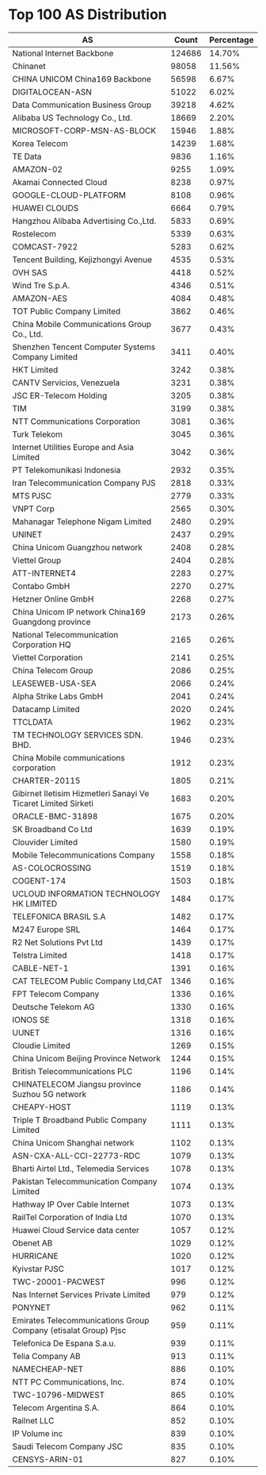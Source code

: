 # Top 100 AS Distribution
| AS | Count | Percentage |
|----|----|----|
| National Internet Backbone | 124686 | 14.70% |
| Chinanet | 98058 | 11.56% |
| CHINA UNICOM China169 Backbone | 56598 | 6.67% |
| DIGITALOCEAN-ASN | 51022 | 6.02% |
| Data Communication Business Group | 39218 | 4.62% |
| Alibaba US Technology Co., Ltd. | 18669 | 2.20% |
| MICROSOFT-CORP-MSN-AS-BLOCK | 15946 | 1.88% |
| Korea Telecom | 14239 | 1.68% |
| TE Data | 9836 | 1.16% |
| AMAZON-02 | 9255 | 1.09% |
| Akamai Connected Cloud | 8238 | 0.97% |
| GOOGLE-CLOUD-PLATFORM | 8108 | 0.96% |
| HUAWEI CLOUDS | 6664 | 0.79% |
| Hangzhou Alibaba Advertising Co.,Ltd. | 5833 | 0.69% |
| Rostelecom | 5339 | 0.63% |
| COMCAST-7922 | 5283 | 0.62% |
| Tencent Building, Kejizhongyi Avenue | 4535 | 0.53% |
| OVH SAS | 4418 | 0.52% |
| Wind Tre S.p.A. | 4346 | 0.51% |
| AMAZON-AES | 4084 | 0.48% |
| TOT Public Company Limited | 3862 | 0.46% |
| China Mobile Communications Group Co., Ltd. | 3677 | 0.43% |
| Shenzhen Tencent Computer Systems Company Limited | 3411 | 0.40% |
| HKT Limited | 3242 | 0.38% |
| CANTV Servicios, Venezuela | 3231 | 0.38% |
| JSC ER-Telecom Holding | 3205 | 0.38% |
| TIM | 3199 | 0.38% |
| NTT Communications Corporation | 3081 | 0.36% |
| Turk Telekom | 3045 | 0.36% |
| Internet Utilities Europe and Asia Limited | 3042 | 0.36% |
| PT Telekomunikasi Indonesia | 2932 | 0.35% |
| Iran Telecommunication Company PJS | 2818 | 0.33% |
| MTS PJSC | 2779 | 0.33% |
| VNPT Corp | 2565 | 0.30% |
| Mahanagar Telephone Nigam Limited | 2480 | 0.29% |
| UNINET | 2437 | 0.29% |
| China Unicom Guangzhou network | 2408 | 0.28% |
| Viettel Group | 2404 | 0.28% |
| ATT-INTERNET4 | 2283 | 0.27% |
| Contabo GmbH | 2270 | 0.27% |
| Hetzner Online GmbH | 2268 | 0.27% |
| China Unicom IP network China169 Guangdong province | 2173 | 0.26% |
| National Telecommunication Corporation HQ | 2165 | 0.26% |
| Viettel Corporation | 2141 | 0.25% |
| China Telecom Group | 2086 | 0.25% |
| LEASEWEB-USA-SEA | 2066 | 0.24% |
| Alpha Strike Labs GmbH | 2041 | 0.24% |
| Datacamp Limited | 2020 | 0.24% |
| TTCLDATA | 1962 | 0.23% |
| TM TECHNOLOGY SERVICES SDN. BHD. | 1946 | 0.23% |
| China Mobile communications corporation | 1912 | 0.23% |
| CHARTER-20115 | 1805 | 0.21% |
| Gibirnet Iletisim Hizmetleri Sanayi Ve Ticaret Limited Sirketi | 1683 | 0.20% |
| ORACLE-BMC-31898 | 1675 | 0.20% |
| SK Broadband Co Ltd | 1639 | 0.19% |
| Clouvider Limited | 1580 | 0.19% |
| Mobile Telecommunications Company | 1558 | 0.18% |
| AS-COLOCROSSING | 1519 | 0.18% |
| COGENT-174 | 1503 | 0.18% |
| UCLOUD INFORMATION TECHNOLOGY HK LIMITED | 1484 | 0.17% |
| TELEFONICA BRASIL S.A | 1482 | 0.17% |
| M247 Europe SRL | 1464 | 0.17% |
| R2 Net Solutions Pvt Ltd | 1439 | 0.17% |
| Telstra Limited | 1418 | 0.17% |
| CABLE-NET-1 | 1391 | 0.16% |
| CAT TELECOM Public Company Ltd,CAT | 1346 | 0.16% |
| FPT Telecom Company | 1336 | 0.16% |
| Deutsche Telekom AG | 1330 | 0.16% |
| IONOS SE | 1318 | 0.16% |
| UUNET | 1316 | 0.16% |
| Cloudie Limited | 1269 | 0.15% |
| China Unicom Beijing Province Network | 1244 | 0.15% |
| British Telecommunications PLC | 1196 | 0.14% |
| CHINATELECOM Jiangsu province Suzhou 5G network | 1186 | 0.14% |
| CHEAPY-HOST | 1119 | 0.13% |
| Triple T Broadband Public Company Limited | 1111 | 0.13% |
| China Unicom Shanghai network | 1102 | 0.13% |
| ASN-CXA-ALL-CCI-22773-RDC | 1079 | 0.13% |
| Bharti Airtel Ltd., Telemedia Services | 1078 | 0.13% |
| Pakistan Telecommunication Company Limited | 1074 | 0.13% |
| Hathway IP Over Cable Internet | 1073 | 0.13% |
| RailTel Corporation of India Ltd | 1070 | 0.13% |
| Huawei Cloud Service data center | 1057 | 0.12% |
| Obenet AB | 1029 | 0.12% |
| HURRICANE | 1020 | 0.12% |
| Kyivstar PJSC | 1017 | 0.12% |
| TWC-20001-PACWEST | 996 | 0.12% |
| Nas Internet Services Private Limited | 979 | 0.12% |
| PONYNET | 962 | 0.11% |
| Emirates Telecommunications Group Company (etisalat Group) Pjsc | 959 | 0.11% |
| Telefonica De Espana S.a.u. | 939 | 0.11% |
| Telia Company AB | 913 | 0.11% |
| NAMECHEAP-NET | 886 | 0.10% |
| NTT PC Communications, Inc. | 874 | 0.10% |
| TWC-10796-MIDWEST | 865 | 0.10% |
| Telecom Argentina S.A. | 864 | 0.10% |
| Railnet LLC | 852 | 0.10% |
| IP Volume inc | 839 | 0.10% |
| Saudi Telecom Company JSC | 835 | 0.10% |
| CENSYS-ARIN-01 | 827 | 0.10% |
